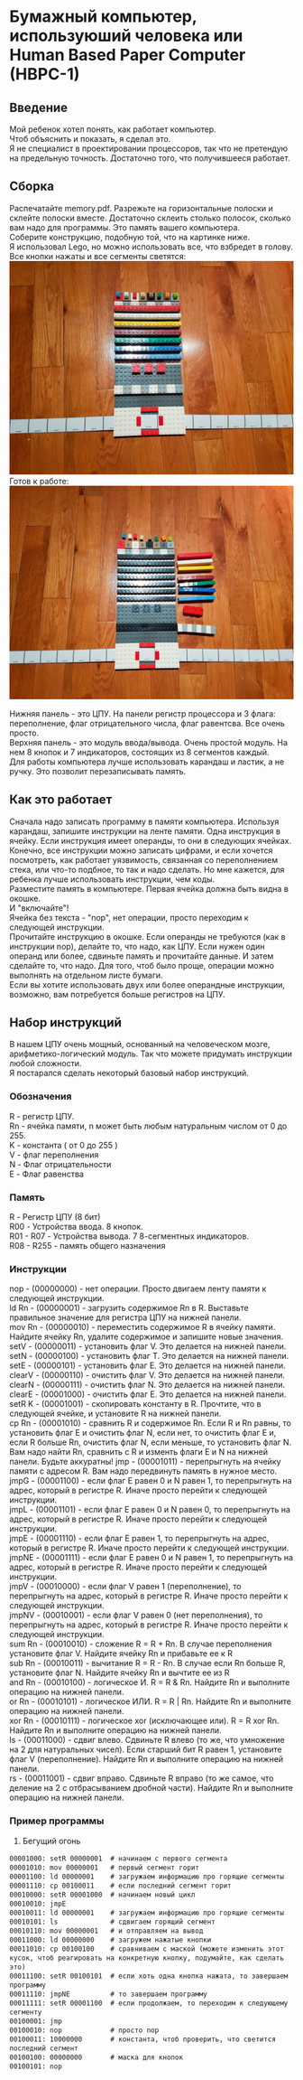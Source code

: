 # Бумажный компьютер, используюший человека или Human Based Paper Computer (HBPC-1)

## Введение

Мой ребенок хотел понять, как работает компьютер.  
Чтоб объяснить и показать, я сделал это.  
Я не специалист в проектировании процессоров, так что не претендую на предельную точность. Достаточно того, что получившееся работает.  

## Сборка

Распечатайте memory.pdf. Разрежьте на горизонтальные полоски и склейте полоски вместе. Достаточно склеить столько полосок, сколько вам надо для программы. Это память вашего компьютера.  
Соберите конструкцию, подобную той, что на картинке ниже.  
Я использовал Lego, но можно использовать все, что взбредет в голову.  
Все кнопки нажаты и все сегменты светятся:  
![alt Human Based Paper Computer - 1: Self Test](https://raw.githubusercontent.com/DKurilo/hbpc/master/HBPC-1-self-test.jpg)
Готов к работе:  
![alt Human Based Paper Computer - 1: Ready to work](https://raw.githubusercontent.com/DKurilo/hbpc/master/HBPC-1-ready-to-work.jpg)

Нижняя панель - это ЦПУ. На панели регистр процессора и 3 флага: переполнение, флаг отрицательного числа, флаг равентсва. Все очень просто.  
Верхняя панель - это модуль ввода/вывода. Очень простой модуль. На нем 8 кнопок и 7 индикаторов, состоящих из 8 сегментов каждый.  
Для работы компьютера лучше использовать карандаш и ластик, а не ручку. Это позволит перезаписывать память.  

## Как это работает

Сначала надо записать программу в памяти компьютера. Используя карандаш, запишите инструкции на ленте памяти. Одна инструкция в ячейку. Если инструкция имеет операнды, то они в следующих ячейках.  
Конечно, все инструкции можно записать цифрами, и если хочется посмотреть, как работает уязвимость, связанная со переполнением стека, или что-то подбное, то так и надо сделать. Но мне кажется, для ребенка лучше использовать инструкции, чем коды.  
Разместите память в компьютере. Первая ячейка должна быть видна в окошке.  
И "включайте"!  
Ячейка без текста - "nop", нет операции, просто переходим к следующей инструкции.  
Прочитайте инструкцию в окошке. Если операнды не требуются (как в инструкции nop), делайте то, что надо, как ЦПУ. Если нужен один операнд или более, сдвиньте память и прочитайте данные. И затем сделайте то, что надо. Для того, чтоб было проще, операции можно выполнять на отдельном листе бумаги.  
Если вы хотите использовать двух или более операндные инструкции, возможно, вам потребуется больше регистров на ЦПУ.  

## Набор инструкций

В нашем ЦПУ очень мощный, основанный на человеческом мозге, арифметико-логический модуль. Так что можете придумать инструкции любой сложности.  
Я постарался сделать некоторый базовый набор инструкций.  

### Обозначения

R - регистр ЦПУ.  
Rn - ячейка памяти, n может быть любым натуральным числом от 0 до 255.  
K - константа ( от 0 до 255 )  
V - флаг переполнения  
N - Флаг отрицательности  
E - Флаг равенства  

### Память

R - Регистр ЦПУ (8 бит)  
R00 - Устройства ввода. 8 кнопок.  
R01 - R07 - Устройства вывода. 7 8-сегментных индикаторов.  
R08 - R255 - память общего назначения  

### Инструкции
nop - (00000000) - нет операции. Просто двигаем ленту памяти к следующей инструкции.  
ld Rn - (00000001) - загрузить содержимое Rn в R. Выставьте правильное значение для регистра ЦПУ на нижней панели.  
mov Rn - (00000010) - переместить содержимое R в ячейку памяти. Найдите ячейку Rn, удалите содержимое и запишите новые значения.  
setV - (00000011) - установить флаг V. Это делается на нижней панели.  
setN - (00000100) - установить флаг Т. Это делается на нижней панели.  
setE - (00000101) - установить флаг E. Это делается на нижней панели.  
clearV - (00000110) - очистить флаг V. Это делается на нижней панели.  
clearN - (00000111) - очистить флаг N. Это делается на нижней панели.  
clearE - (00001000) - очистить флаг E. Это делается на нижней панели.  
setR K - (00001001) - скопировать константу в R. Прочтите, что в следующей ячейке, и установите R на нижней панели.  
cp Rn - (00001010) - сравнить R и содержимое Rn. Если R и Rn равны, то установить флаг E и очистить флаг N, если нет, то очистить флаг E и, если R больше Rn, очистить флаг N, если меньше, то установить флаг N. Вам надо найти Rn, сравнить с R и изменть флаги E и N на нижней панели. Будьте аккуратны!
jmp - (00001011) - перепрыгнуть на ячейку памяти с адресом R. Вам надо передвинуть память в нужное место.  
jmpG - (00001100) - если флаг E равен 0 и N равен 1, то перепрыгнуть на адрес, который в регистре R. Иначе просто перейти к следующей инструкции.  
jmpL - (00001101) - если флаг E равен 0 и N равен 0, то перепрыгнуть на адрес, который в регистре R. Иначе просто перейти к следующей инструкции.  
jmpE - (00001110) - если флаг E равен 1, то перепрыгнуть на адрес, который в регистре R. Иначе просто перейти к следующей инструкции.  
jmpNE - (00001111) - если флаг E равен 0 и N равен 1, то перепрыгнуть на адрес, который в регистре R. Иначе просто перейти к следующей инструкции.  
jmpV - (00010000) - если флаг V равен 1 (переполнение), то перепрыгнуть на адрес, который в регистре R. Иначе просто перейти к следующей инструкции.  
jmpNV - (00010001) - если флаг V равен 0 (нет переполнения), то перепрыгнуть на адрес, который в регистре R. Иначе просто перейти к следующей инструкции.  
sum Rn - (00010010) - сложение R = R + Rn. В случае переполнения установите флаг V. Найдите ячейку Rn и прибавьте ее к R   
sub Rn - (00010011) - вычитание R = R - Rn. В случае если Rn больше R, установите флаг N. Найдите ячейку Rn и вычтите ее из R   
and Rn - (00010100) - логическое И. R = R & Rn. Найдите Rn и выполните операцию на нижней панели.  
or Rn - (00010101) - логическое ИЛИ. R = R | Rn. Найдите Rn и выполните операцию на нижней панели.  
xor Rn - (00010111) - логическое xor (исключающее или). R = R xor Rn. Найдите Rn и выполните операцию на нижней панели.  
ls - (00011000) - сдвиг влево. Сдвиньте R влево (то же, что умножение на 2 для натуральных чисел). Если старший бит R равен 1, установите флаг V (переполнение). Найдите Rn и выполните операцию на нижней панели.  
rs - (00011001) - сдвиг вправо. Сдвиньте R вправо (то же самое, что деление на 2 с отбрасыванием дробной части). Найдите Rn и выполните операцию на нижней панели.  


### Пример программы

1. Бегущий огонь

```
00001000: setR 00000001  # начинаем с первого сегмента  
00001010: mov 00000001   # первый сегмент горит  
00001100: ld 00000001    # загружаем информацию про горящие сегменты  
00001110: cp 00100011    # если последний сегмент горит  
00010000: setR 00001000  # начинаем новый цикл  
00010010: jmpE  
00010011: ld 00000001    # загружаем информацию про горящие сегменты  
00010101: ls             # сдвигаем горящий сегмент  
00010110: mov 00000001   # и отправляем на вывод  
00011000: ld 00000000    # загружем нажатые кнопки  
00011010: cp 00100100    # сравниваем с маской (можете изменить этот кусок, чтоб реагировать на конкретную кнопку, подумайте, как сделать это)  
00011100: setR 00100101  # если хоть одна кнопка нажата, то завершаем программу  
00011110: jmpNE          # то завершаем программу  
00011111: setR 00001100  # если продолжаем, то переходим к следующему сегменту  
00100001: jmp  
00100010: nop            # просто nop  
00100011: 10000000       # константа, чтоб проверить, что светится последний сегмент  
00100100: 00000000       # маска для кнопок  
00100101: nop  
```
